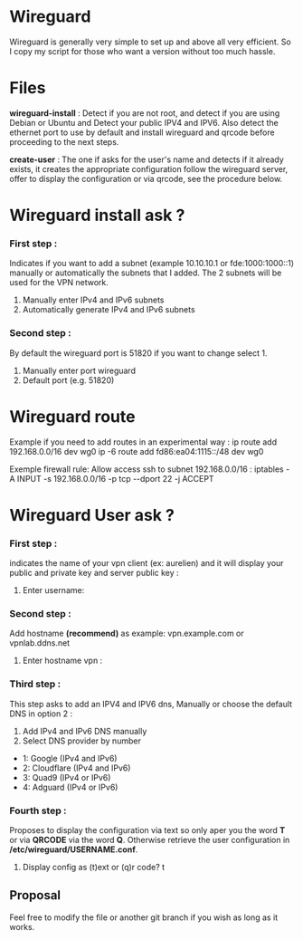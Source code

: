 
# Wireguard

Wireguard is generally very simple to set up and above all very efficient. So I copy my script for those who want a version without too much hassle.


# Files

**wireguard-install** : Detect if you are not root, and detect if you are using Debian or Ubuntu and Detect your public IPV4 and IPV6. Also detect the ethernet port to use by default and install wireguard and qrcode before proceeding to the next steps.

**create-user** : The one if asks for the user's name and detects if it already exists, it creates the appropriate configuration follow the wireguard server, offer to display the configuration or via qrcode, see the procedure below.

#  Wireguard install ask ?

### First step :
Indicates if you want to add a subnet (example 10.10.10.1 or fde:1000:1000::1) manually or automatically the subnets that I added. The 2 subnets will be used for the VPN network.

 1. Manually enter IPv4 and IPv6 subnets
 2. Automatically generate IPv4 and IPv6 subnets

### Second step : 
By default the wireguard port is 51820 if you want to change select 1.
      
1. Manually enter port wireguard
2. Default port (e.g. 51820)

#  Wireguard route

Example if you need to add routes in an experimental way :
ip route add 192.168.0.0/16 dev wg0
ip -6 route add fd86:ea04:1115::/48 dev wg0

Exemple firewall rule:
Allow access ssh to subnet 192.168.0.0/16 :
iptables -A INPUT -s 192.168.0.0/16 -p tcp --dport 22 -j ACCEPT

#  Wireguard User ask ?
### First step :
indicates the name of your vpn client (ex: aurelien) and it will display your public and private key and server public key :

 1. Enter username:
 
### Second step : 
Add hostname **(recommend)** as example: vpn.example.com or vpnlab.ddns.net
      
1. Enter hostname vpn :

### Third step : 
This step asks to add an IPV4 and IPV6 dns, Manually or choose the default DNS in option 2 :
   
1. Add IPv4 and IPv6 DNS manually
2. Select DNS provider by number 
 - 1: Google (IPv4 and IPv6)
 - 2: Cloudflare (IPv4 and IPv6)
 - 3: Quad9 (IPv4 or IPv6)
 - 4: Adguard (IPv4 or IPv6)

### Fourth step : 
Proposes to display the configuration via text so only aper you the word **T** or via **QRCODE** via the word **Q**. 
Otherwise retrieve the user configuration in **/etc/wireguard/USERNAME.conf**.
      
1. Display config as (t)ext or (q)r code? t


## Proposal
Feel free to modify the file or another git branch if you wish as long as it works.